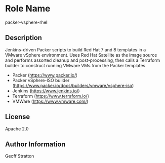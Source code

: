 Role Name
=========
packer-vsphere-rhel

Description
---------------
Jenkins-driven Packer scripts to build Red Hat 7 and 8 templates in a VMware vSphere environment. Uses Red Hat Satellite as the image source and performs assorted cleanup and post-processing, then calls a Terraform builder to construct running VMware VMs from the Packer templates.

* Packer (https://www.packer.io/)
* Packer vSphere-ISO builder (https://www.packer.io/docs/builders/vmware/vsphere-iso)
* Jenkins (https://www.jenkins.io/)
* Terraform (https://www.terraform.io/)
* VMWare (https://www.vmware.com/)

License
-------
Apache 2.0

Author Information
------------------
Geoff Stratton
